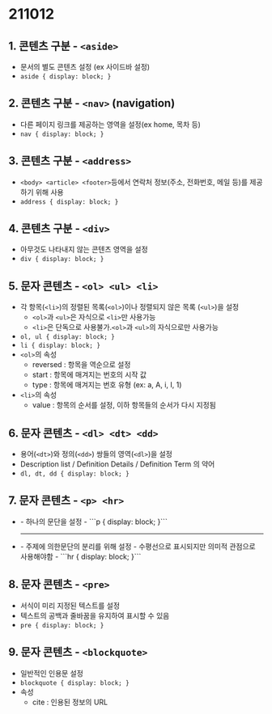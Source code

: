 # 211012

## 1. 콘텐츠 구분 - ```<aside>```

- 문서의 별도 콘텐츠 설정 (ex 사이드바 설정)
- ```aside { display: block; }```

## 2. 콘텐츠 구분 - ```<nav>``` (navigation)

- 다른 페이지 링크를 제공하는 영역을 설정(ex home, 목차 등)
- ```nav { display: block; }```

## 3. 콘텐츠 구분 - ```<address>```

- ```<body> <article> <footer>```등에서 연락처 정보(주소, 전화번호, 메일 등)를 제공하기 위해 사용
- ```address { display: block; }```

## 4. 콘텐츠 구분 - ```<div>```

- 아무것도 나타내지 않는 콘텐츠 영역을 설정
- ```div { display: block; }```

## 5. 문자 콘텐츠 - ```<ol> <ul> <li>```

- 각 항목(```<li>```)의 정렬된 목록(```<ol>```)이나 정렬되지 않은 목록 (```<ul>```)을 설정
	- ```<ol>```과 ```<ul>```은 자식으로 ```<li>```만 사용가능
	- ```<li>```은 단독으로 사용불가.```<ol>```과 ```<ul>```의 자식으로만 사용가능
- ```ol, ul { display: block; }```
- ```li { display: block; }```
- ```<ol>```의 속성
  - reversed : 항목을 역순으로 설정
  - start : 항목에 매겨지는 번호의 시작 값
  - type : 항목에 매겨지는 번호 유형 (ex: a, A, i, I, 1)
- ```<li>```의 속성
  - value : 항목의 순서를 설정, 이하 항목들의 순서가 다시 지정됨

## 6. 문자 콘텐츠 - ```<dl> <dt> <dd>```

- 용어(```<dt>```)와 정의(```<dd>```) 쌍들의 영역(```<dl>```)을 설정
- Description list / Definition Details / Definition Term 의 약어
- ```dl, dt, dd { display: block; }```

## 7. 문자 콘텐츠 - ```<p> <hr>```

- <p>
  - 하나의 문단을 설정
  - ```p { display: block; }```

- <hr/>
  - 주제에 의한문단의 분리를 위해 설정
  - 수평선으로 표시되지만 의미적 관점으로 사용해야함
  - ```hr { display: block; }```

## 8. 문자 콘텐츠 - ```<pre>```

- 서식이 미리 지정된 텍스트를 설정
- 텍스트의 공백과 줄바꿈을 유지하여 표시할 수 있음
- ```pre { display: block; }```

## 9. 문자 콘텐츠 - ```<blockquote>```

- 일반적인 인용문 설정
- ```blockquote { display: block; }```
- 속성
  - cite : 인용된 정보의 URL
